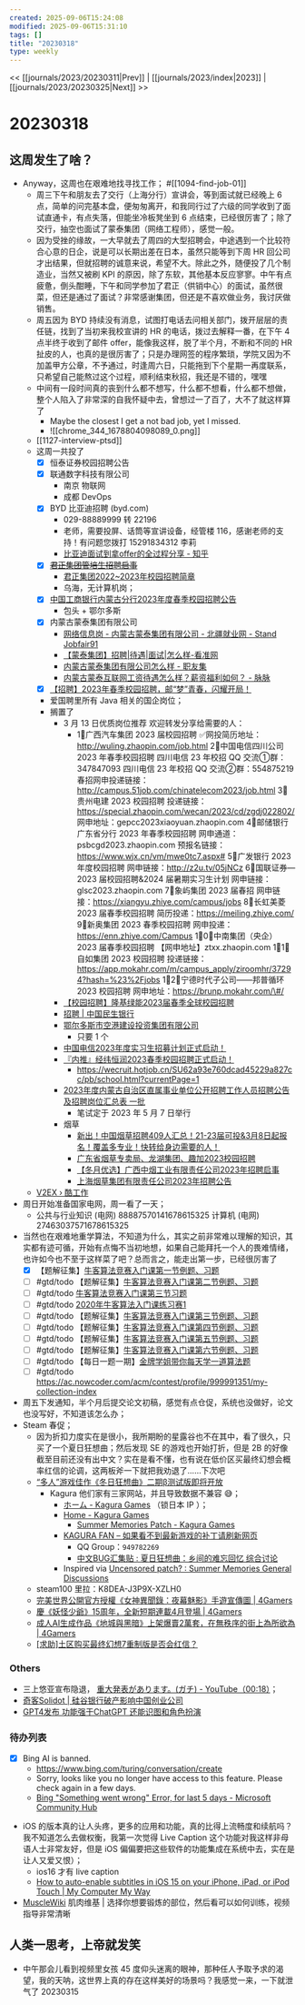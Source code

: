 ```yaml
---
created: 2025-09-06T15:24:08
modified: 2025-09-06T15:31:10
tags: []
title: "20230318"
type: weekly
---
```


<< [[journals/2023/20230311|Prev]] | [[journals/2023/index|2023]] | [[journals/2023/20230325|Next]] >>

# 20230318

## 这周发生了啥？

- Anyway，这周也在艰难地找寻找工作； #[[1094-find-job-01]]
  - 周三下午和朋友去了交行（上海分行）宣讲会，等到面试就已经晚上 6 点，简单的问完基本盘，便匆匆离开，和我同行过了六级的同学收到了面试直通卡，有点失落，但能坐冷板凳坐到 6 点结束，已经很厉害了；除了交行，抽空也面试了蒙泰集团（网络工程师），感觉一般。
  - 因为受挫的缘故，一大早就去了周四的大型招聘会，中途遇到一个比较符合心意的日企，说是可以长期出差在日本，虽然只能等到下周 HR 回公司才出结果，但就招聘的诚意来说，希望不大。除此之外，随便投了几个制造业，当然又被刷 KPI 的原因，除了东软，其他基本反应寥寥。中午有点疲惫，倒头酣睡，下午和同学参加了君正（供销中心）的面试，虽然很菜，但还是通过了面试？非常感谢集团，但还是不喜欢做业务，我讨厌做销售。
  - 周五因为 BYD 持续没有消息，试图打电话去问相关部门，拨开层层的责任链，找到了当初来我校宣讲的 HR 的电话，拨过去解释一番，在下午 4 点半终于收到了邮件 offer，能像我这样，脱了半个月，不断和不同的 HR 扯皮的人，也真的是很厉害了；只是办理网签的程序繁琐，学院又因为不加盖甲方公章，不予通过，时逢周六日，只能拖到下个星期一再度联系，只希望自己能熬过这个过程，顺利结束秋招，我还是不错的，嘿嘿
  - 中间有一段时间真的丧到什么都不想写，什么都不想看，什么都不想做，整个人陷入了非常深的自我怀疑中去，曾想过一了百了，大不了就这样算了
    - Maybe the closest I get a not bad job, yet I missed.
    - ![[chrome_344_1678804098089_0.png]]
  - [[1127-interview-ptsd]]
  - 这周一共投了
    - [x] 恒泰证券校园招聘公告
    - [x] 联通数字科技有限公司
      - 南京 物联网
      - 成都 DevOps
    - [x] BYD 比亚迪招聘 (byd.com)
      - 029-88889999 转 22196
      - 老师，需要投屏、话筒等宣讲设备，经管楼 116，感谢老师的支持！有问题您拨打 15291834312 李莉
      - [比亚迪面试到拿offer的全过程分享 - 知乎](https://zhuanlan.zhihu.com/p/575280461)
    - [x] ~~[君正集团管培生招聘启事](https://mp.weixin.qq.com/s/uh8hiWrHxUQuojR7jvfARg)~~
      - [君正集团2022~2023年校园招聘简章](https://mp.weixin.qq.com/s/ol_r-0vYhcSJGsoceIbv_w)
      - 乌海，无计算机岗；
    - [x] [中国工商银行内蒙古分行2023年度春季校园招聘公告](https://mp.weixin.qq.com/s/CzGwAPmhCug-VS2IuYt7xg)
      - 包头 + 鄂尔多斯
    - [x] 内蒙古蒙泰集团有限公司
      - [网络信息岗 - 内蒙古蒙泰集团有限公司 - 北疆就业网 - Stand Jobfair91](https://www.nmbys.cn/jobfair91/stand/sid/120827)
      - [【蒙泰集团】招聘|待遇|面试|怎么样-看准网](https://www.kanzhun.com/firm/info/3nZ92dS0.html)
      - [内蒙古蒙泰集团有限公司怎么样 - 职友集](https://www.jobui.com/company/16206694/)
      - [内蒙古蒙泰互联网工资待遇怎么样？薪资福利如何？ - 脉脉](https://maimai.cn/article/detail?fid=1738810968&efid=PLLd3tIEQpl3OhikRTHr1w)
    - [x] [【招聘】2023年春季校园招聘，邮“梦”青春，闪耀开局！](https://mp.weixin.qq.com/s/rSD_oMWQ5J0ZwdfjB8dlhQ)
    - 爱国聘里所有 Java 相关的国企岗位；
    - 搁置了
      - 3 月 13 日优质岗位推荐
        欢迎转发分享给需要的人：
        - 1⃣广西汽车集团 2023 届校园招聘
          ✅网投简历地址：
          http://wuling.zhaopin.com/job.html
          2⃣中国电信四川公司 2023 年春季校园招聘
          四川电信 23 年校招 QQ 交流①群：347847093
          四川电信 23 年校招 QQ 交流②群：554875219
          春招网申投递链接：http://campus.51job.com/chinatelecom2023/job.html
          3⃣贵州电建 2023 校园招聘
          投递链接：https://special.zhaopin.com/wecan/2023/cd/zgdj022802/
          网申地址：gepcc2023xiaoyuan.zhaopin.com
          4⃣邮储银行广东省分行 2023 年春季校园招聘
          网申通道：psbcgd2023.zhaopin.com
          预报名链接：https://www.wjx.cn/vm/mwe0tc7.aspx#
          5⃣广发银行 2023 年度校园招聘
          网申链接：http://z2u.tv/05jNCz
          6⃣国联证券—2023 届校园招聘&2024 届暑期实习生计划
          网申链接：glsc2023.zhaopin.com
          7⃣象屿集团 2023 届春招
          网申链接：https://xiangyu.zhiye.com/campus/jobs
          8⃣长虹美菱 2023 届春季校园招聘
          简历投递：https://meiling.zhiye.com/
          9⃣新奥集团 2023 春季校园招聘
          网申投递：https://enn.zhiye.com/Campus
          1⃣0⃣中南集团（央企）2023 届春季校园招聘
          【网申地址】ztxx.zhaopin.com
          1⃣1⃣自如集团 2023 校园招聘
          投递链接：https://app.mokahr.com/m/campus_apply/ziroomhr/37294?hash=%23%2Fjobs
          1⃣2⃣宁德时代子公司——邦普循环 2023 校园招聘
          网申地址：https://brunp.mokahr.com/\#/
      - [【校园招聘】隆基绿能2023届春季全球校园招聘](https://mp.weixin.qq.com/s/hvdMUaJ9x1OeMmYf0B8KaA)
      - [招聘 | 中国民生银行](https://mp.weixin.qq.com/s/V9mEzvmOB76ooU1GLRoq4w)
      - [鄂尔多斯市空港建设投资集团有限公司](https://imu.nmbys.cn/teachin/view/id/9313)
        - 只要 1 个
      - [中国电信2023年度实习生招募计划正式启动！](https://mp.weixin.qq.com/s/mtGHWCVXR2EEo2snZMifJA)
      - [『内推』经纬恒润2023春季校园招聘正式启动！](https://mp.weixin.qq.com/s/CUDGsj_0g1CIZ22dMi9vsQ)
        - https://wecruit.hotjob.cn/SU62a93e760dcad45229a827cc/pb/school.html?currentPage=1
      - [2023年度内蒙古自治区直属事业单位公开招聘工作人员招聘公告及招聘岗位汇总表 一批](https://mp.weixin.qq.com/s/3Z8tDauZ3c1M13GNdrVHEg)
        - 笔试定于 2023 年 5 月 7 日举行
      - 烟草
        - [新出！中国烟草招聘409人汇总！21-23届可投&3月8日起报名！覆盖多专业！快转给身边需要的人！](https://mp.weixin.qq.com/s/CiPDw4AXtcM8bHMoMghQAg)
        - [广东省烟草专卖局、龙湖集团、趣加2023校园招聘](https://mp.weixin.qq.com/s/HypCGAUFEMfdd6lneBuPow)
        - [【冬月优选】广西中烟工业有限责任公司2023年招聘启事](https://mp.weixin.qq.com/s/JMlygR2Rj4YwpSLcIuD7lQ)
        - [上海烟草集团有限责任公司2023年招聘公告](https://mp.weixin.qq.com/s/dtIXMP_O9IcTfbMI_8u21A)
  - [V2EX › 酷工作](https://v2ex.com/go/jobs?p=1)
- 周日开始准备国家电网，周一看了一天；
  - 公共与行业知识 (电网) 88887570141678615325
    计算机 (电网) 27463037571678615325
- 当然也在艰难地重学算法，不知道为什么，其实之前非常难以理解的知识，其实都有迹可循，开始有点悔不当初地想，如果自己能拜托一个人的畏难情绪，也许如今也不至于这样菜了吧？总而言之，能走出第一步，已经很厉害了
  - [x] 【题解征集】[牛客算法竞赛入门课第一节例题、习题](https://www.nowcoder.com/discuss/428998)
  - [ ] #gtd/todo 【题解征集】[牛客算法竞赛入门课第二节例题、习题](https://www.nowcoder.com/discuss/429002)
  - [ ] #gtd/todo [牛客算法竞赛入门课第三节习题](https://ac.nowcoder.com/acm/problem/collection/518)
  - [ ] #gtd/todo [2020年牛客算法入门课练习赛1]( https://ac.nowcoder.com/acm/contest/5773#description)
  - [ ] #gtd/todo 【题解征集】[牛客算法竞赛入门课第三节例题、习题]( https://ac.nowcoder.com/discuss/430437)
  - [ ] #gtd/todo 【题解征集】[牛客算法竞赛入门课第四节例题、习题](https://ac.nowcoder.com/discuss/434500)
  - [ ] #gtd/todo 【题解征集】[牛客算法竞赛入门课第五节例题、习题](https://ac.nowcoder.com/discuss/435875)
  - [ ] #gtd/todo 【题解征集】[牛客算法竞赛入门课第六节例题、习题](https://ac.nowcoder.com/discuss/437204)
  - [ ] #gtd/todo 【每日一题一期】[金牌学姐带你每天学一道算法题](https://ac.nowcoder.com/discuss/390407)
  - [ ] #gtd/todo https://ac.nowcoder.com/acm/contest/profile/999991351/my-collection-index
- 周五下发通知，半个月后提交论文初稿，感觉有点仓促，系统也没做好，论文也没写好，不知道该怎么办；
- Steam 春促；
  - 因为折扣力度实在是很小，我所期盼的星露谷也不在其中，看了很久，只买了一个夏日狂想曲；然后发现 SE 的游戏也开始打折，但是 2B 的好像截至目前还没有出中文？实在是看不懂，也有说在低价区买最终幻想会概率红信的论调，这两板斧一下就把我劝退了……下次吧
  - [“多人”游戏佳作《冬日狂想曲》二期β测试版即将开放](https://api.xiaoheihe.cn/v3/bbs/app/api/web/share?link_id=100921669)
    - Kagura 他们家有三家网站，并且导致数据不兼容 😅；
      - [ホーム - Kagura Games](https://kaguragamesjp.com) （锁日本 IP ）；
      - [Home - Kagura Games](https://www.kaguragames.com)
        - [Summer Memories Patch - Kagura Games](https://www.kaguragames.com/product/summer-memories-steam-patch/)
      - [KAGURA FAN – 如果看不到最新游戏的补丁请刷新网页](https://kagurafan.com/)
        - QQ Group：`949782269`
        - [中文BUG汇集贴 : 夏日狂想曲：乡间的难忘回忆 综合讨论](https://steamcommunity.com/app/1227890/discussions/0/2445965520310583772/?l=schinese&ctp=5)
      - Inspired via [Uncensored patch? : Summer Memories General Discussions](https://steamcommunity.com/app/1227890/discussions/0/2844543519801119422/)
  - steam100 里拉：K8DEA-J3P9X-XZLH0
  - [完美世界公開官方授權《女神異聞錄：夜幕魅影》手遊宣傳圖 | 4Gamers](https://www.4gamers.com.tw/news/detail/57322/perfect-world-release-p5x-poster)
  - [慶《妖怪少爺》15周年，全新短期連載4月登場 | 4Gamers](https://www.4gamers.com.tw/news/detail/57333/nura-rise-of-the-yokai-clan-new-series)
  - [成人AI生成作品《地城與黑暗》上架爆賣2萬套，在無秩序的街上為所欲為 | 4Gamers](https://www.4gamers.com.tw/news/detail/57125/dlsite-dungeon-and-darkness-rj01018735)
  - [ [求助]土区购买最终幻想7重制版是否会红信？](https://ngabbs.com/read.php?tid=32369258&rand=621)

### Others

- 三上悠亚宣布隐退， [重大発表があります。(ガチ) - YouTube（00:18）](https://www.youtube.com/watch?v=Tkwzet5imFk)；
- [奇客Solidot | 硅谷银行破产影响中国创业公司](https://www.solidot.org/story?sid=74367)
- [GPT4发布 功能强于ChatGPT 还能识图和角色扮演](https://m.bjnews.com.cn/detail/1678866588168491.html)

### 待办列表

- [x] Bing AI is banned.
  - https://www.bing.com/turing/conversation/create
  - Sorry, looks like you no longer have access to this feature. Please check again in a few days.
  - [Bing "Something went wrong" Error, for last 5 days - Microsoft Community Hub](https://techcommunity.microsoft.com/t5/microsoft-bing/bing-quot-something-went-wrong-quot-error-for-last-5-days/m-p/3756055)
- iOS 的版本真的让人头疼，更多的应用和功能，真的比得上流畅度和续航吗？我不知道怎么去做权衡，我第一次觉得 Live Caption 这个功能对我这样非母语人士非常友好，但是 iOS 偏偏要把这些软件的功能集成在系统中去，实在是让人又爱又恨）；
  - ios16 才有 live caption
  - [How to auto-enable subtitles in iOS 15 on your iPhone, iPad, or iPod Touch | My Computer My Way](https://mcmw.abilitynet.org.uk/how-to-auto-enable-subtitles-in-ios-15-on-your-iphone-ipad-or-ipod-touch)
- [MuscleWiki](https://musclewiki.com) 肌肉维基 | 选择你想要锻炼的部位，然后看可以如何训练，视频指导非常清晰

## 人类一思考，上帝就发笑

- 中午那会儿看到视频里女孩 45 度仰头迷离的眼神，那种任人予取予求的渴望，我的天呐，这世界上真的存在这样美好的场景吗？我感觉一来，一下就泄气了 20230315
